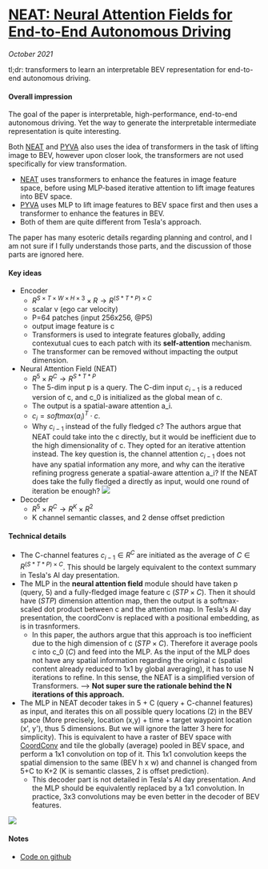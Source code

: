 # [NEAT: Neural Attention Fields for End-to-End Autonomous Driving](https://arxiv.org/abs/2109.04456)

_October 2021_

tl;dr: transformers to learn an interpretable BEV representation for end-to-end autonomous driving.

#### Overall impression
The goal of the paper is interpretable, high-performance, end-to-end autonomous driving. Yet the way to generate the interpretable intermediate representation is quite interesting.

Both [NEAT](neat.md) and [PYVA](pyva.md) also uses the idea of transformers in the task of lifting image to BEV, however upon closer look, the transformers are not used specifically for view transformation. 

- [NEAT](neat.md) uses transformers to enhance the features in image feature space, before using MLP-based iterative attention to lift image features into BEV space. 
- [PYVA](pyva.md) uses MLP to lift image features to BEV space first and then uses a transformer to enhance the features in BEV. 
- Both of them are quite different from Tesla's approach.

The paper has many esoteric details regarding planning and control, and I am not sure if I fully understands those parts, and the discussion of those parts are ignored here.

#### Key ideas
- Encoder
	- $R^{S \times T \times W \times H \times 3} \times R \rightarrow R^{(S*T*P) \times C}$ 
	- scalar v (ego car velocity)
	- P=64 patches (input 256x256, @P5)
	- output image feature is c
	- Transformers is used to integrate features globally, adding contexutual cues to each patch with its **self-attention** mechanism.
	- The transformer can be removed without impacting the output dimension.
- Neural Attention Field (NEAT)
	- $R^5 \times R^C \rightarrow R^{S*T*P}$
	- The 5-dim input p is a query. The C-dim input $c_{i-1}$ is a reduced version of c, and c_0 is initialized as the global mean of c. 
	- The output is a spatial-aware attention a_i.
	- $c_i = softmax(a_i)^T \cdot c$.
	- Why $c_{i-1}$ instead of the fully fledged c? The authors argue that NEAT could take into the c directly, but it would be inefficient due to the high dimensionality of c. They opted for an iterative attention instead. The key question is, the channel attention $c_{i-1}$ does not have any spatial information any more, and why can the iterative refining progress generate a spatial-aware attention a_i? If the NEAT does take the fully fledged a directly as input, would one round of iteration be enough?
![](https://cdn-images-1.medium.com/max/2400/1*4bnC51_5JIzDom2llXjWGg.png)
- Decoder
	- $R^5 \times R^C \rightarrow R^{K} \times R^2$
	- K channel semantic classes, and 2 dense offset prediction

#### Technical details
- The C-channel features $c_{i-1} \in R^C$ are initiated as the average of $C \in R^{(S*T*P)\times C}$. This should be largely equivalent to the context summary in Tesla's AI day presentation.
- The MLP in the **neural attention field** module should have taken p (query, 5) and a fully-fledged image feature c ($STP \times C$). Then it should have $(STP)$ dimension attention map, then the output is a softmax-scaled dot product between c and the attention map. In Tesla's AI day presentation, the coordConv is replaced with a positional embedding, as is in trasnformers.
	- In this paper, the authors argue that this approach is too inefficient due to the high dimension of c ($STP \times C$). Therefore it average pools c into c_0 ($C$) and feed into the MLP. As the input of the MLP does not have any spatial information regarding the original c (spatial content already reduced to 1x1 by global averaging), it has to use N iterations to refine. In this sense, the NEAT is a simplified version of Transformers. --> **Not super sure the rationale behind the N iterations of this approach.**
- The MLP in NEAT decoder takes in 5 + C (query + C-channel features) as input, and iterates this on all possible query locations (2) in the BEV space (More precisely, location (x,y) + time + target waypoint location (x', y'), thus 5 dimensions. But we will ignore the latter 3 here for simplicity). This is equivalent to have a raster of BEV space with [CoordConv](coord_conv.md) and tile the globally (average) pooled in BEV space, and perform a 1x1 convolution on top of it. This 1x1 convolution keeps the spatial dimension to the same (BEV h x w) and channel is changed from 5+C to K+2 (K is semantic classes, 2 is offset prediction). 
	- This decoder part is not detailed in Tesla's AI day presentation. And the MLP should be equivalently replaced by a 1x1 convolution. In practice, 3x3 convolutions may be even better in the decoder of BEV features. 


![](https://cdn-images-1.medium.com/max/1600/1*QLaCIWYMFrlSy2Mm8Wv4xQ.png)

#### Notes
- [Code on github](https://github.com/autonomousvision/neat)

